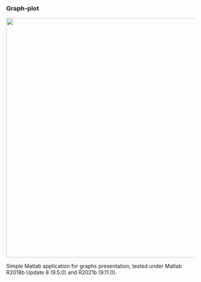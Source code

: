 ### Graph-plot
<img src ="https://raw.githubusercontent.com/syanenko/Graph-plot/main/screenshot.png" width="640">

Simple Matlab application for graphs presentation, tested under Matlab R2018b Update 8 (9.5.0) and R2021b (9.11.0).
